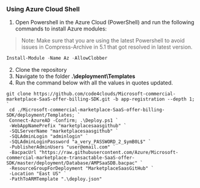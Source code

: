 ### Using Azure Cloud Shell
   
   1. Open Powershell in the Azure Cloud (PowerShell) and run the following commands to install Azure modules:
> Note: Make sure that you are using the latest Powershell to avoid issues in Compress-Archive in 5.1 that got resolved in latest version.
```powershell
Install-Module -Name Az -AllowClobber
```
   2. Clone the repository
   3. Navigate to the folder **.\deployment\Templates**
   4. Run the command below with all the values in quotes updated.
```
git clone https://github.com/code4clouds/Microsoft-commercial-marketplace-SaaS-offer-billing-SDK.git -b app-registration --depth 1; `
 cd ./Microsoft-commercial-marketplace-SaaS-offer-billing-SDK/deployment/Templates; `
 Connect-AzureAD -Confirm; .\Deploy.ps1 `
 -WebAppNamePrefix "marketplacesaasgithub" `
 -SQLServerName "marketplacesaasgithub" `
 -SQLAdminLogin "adminlogin" `
 -SQLAdminLoginPassword "a_very_PASSWORD_2_$ymB0L$" `
 -PublisherAdminUsers "user@email.com" `
 -BacpacUrl "https://raw.githubusercontent.com/Azure/Microsoft-commercial-marketplace-transactable-SaaS-offer-SDK/master/deployment/Database/AMPSaaSDB.bacpac" `
 -ResourceGroupForDeployment "MarketplaceSaasGitHub" `
 -Location "East US" `
 -PathToARMTemplate ".\deploy.json"
```